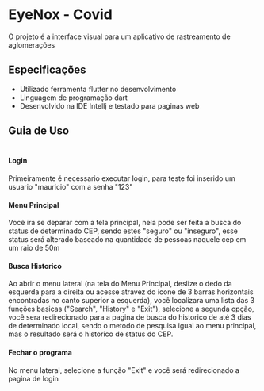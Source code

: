 # EyeNox - Covid

O projeto é a interface visual para um aplicativo de rastreamento de aglomerações


## Especificações

- Utilizado ferramenta flutter no desenvolvimento
- Linguagem de programação dart
- Desenvolvido na IDE Intellj e testado para paginas web



## Guia de Uso
#
#### Login
Primeiramente é necessario executar login, para teste foi inserido um usuario "mauricio" com a senha "123"

#### Menu Principal

Você ira se deparar com a tela principal, nela pode ser feita a busca do status de determinado CEP, sendo estes "seguro" ou "inseguro", esse status será alterado baseado na quantidade de pessoas naquele cep em um raio de 50m

#### Busca  Historico

Ao abrir o menu lateral (na tela do Menu Principal, deslize o dedo da esquerda para a direita ou acesse atravez do icone de 3 barras horizontais encontradas no canto superior a esquerda), você localizara uma lista das 3 funções basicas ("Search", "History" e "Exit"), selecione a segunda opção, você sera redirecionado para a pagina de busca do historico de  até 3 dias de determinado local, sendo o metodo de pesquisa igual ao menu principal, mas o resultado será o historico de status do CEP.

#### Fechar o programa
No menu lateral, selecione a função "Exit" e você será redirecionado a pagina de login
